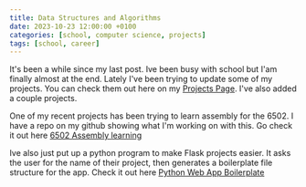 ```yaml
---
title: Data Structures and Algorithms
date: 2023-10-23 12:00:00 +0100
categories: [school, computer science, projects]
tags: [school, career]
---
```


It's been a while since my last post.  Ive been busy with school but I'am finally almost at the end.  Lately I've been trying to update some of my projects. You can check them out here on my [Projects Page](https://mikegregoire.me/projects/).  I've also added a couple projects.

One of my recent projects has been trying to learn assembly for the 6502.  I have a repo on my github showing what I'm working on with this. Go check it out here [6502 Assembly learning](https://github.com/mgregoire254/6502-Assembly-Learning)

Ive also just put up a python program to make Flask projects easier.  It asks the user for the name of their project, then generates a boilerplate file structure for the app. Check it out here [Python Web App Boilerplate](https://github.com/mgregoire254/Python-Webapp-Boilerplate-Script)
